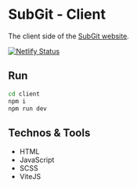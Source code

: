 # SubGit - Client

The client side of the [SubGit website](https://subgit.netlify.app/).

[![Netlify Status](https://api.netlify.com/api/v1/badges/9dc7ec1d-dc5b-4bf8-910a-a6d4451044db/deploy-status)](https://app.netlify.com/sites/subgit/deploys)

## Run

```sh
cd client
npm i 
npm run dev
```

## Technos & Tools

 - HTML
 - JavaScript
 - SCSS
 - ViteJS